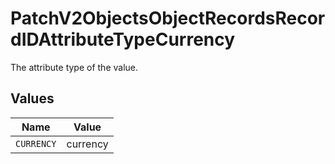 # PatchV2ObjectsObjectRecordsRecordIDAttributeTypeCurrency

The attribute type of the value.


## Values

| Name       | Value      |
| ---------- | ---------- |
| `CURRENCY` | currency   |